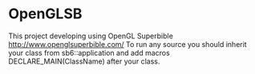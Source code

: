 # OpenGLSB

This project developing using OpenGL Superbible http://www.openglsuperbible.com/
To run any source you should inherit your class from sb6::application and add macros DECLARE_MAIN(ClassName) after your class.

